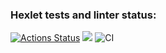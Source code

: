 ### Hexlet tests and linter status:
[![Actions Status](https://github.com/sad-x/backend-project-lvl1/workflows/hexlet-check/badge.svg)](https://github.com/sad-x/backend-project-lvl1/actions)
<a href="https://codeclimate.com/github/codeclimate/codeclimate/maintainability"><img src="https://api.codeclimate.com/v1/badges/a99a88d28ad37a79dbf6/maintainability" /></a>
![CI](https://github.com/sad-x/backend-project-lvl1/actions/workflows/blank.yml/badge.svg)
